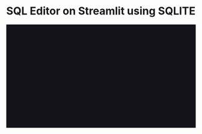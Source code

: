 # SQL Editor on Streamlit using SQLITE

![Example of live coding an app in Streamlit|835x480](https://github.com/vivkv07/sqlite-streamlit/blob/main/data/sqlite_streamlit.gif?raw=true)

